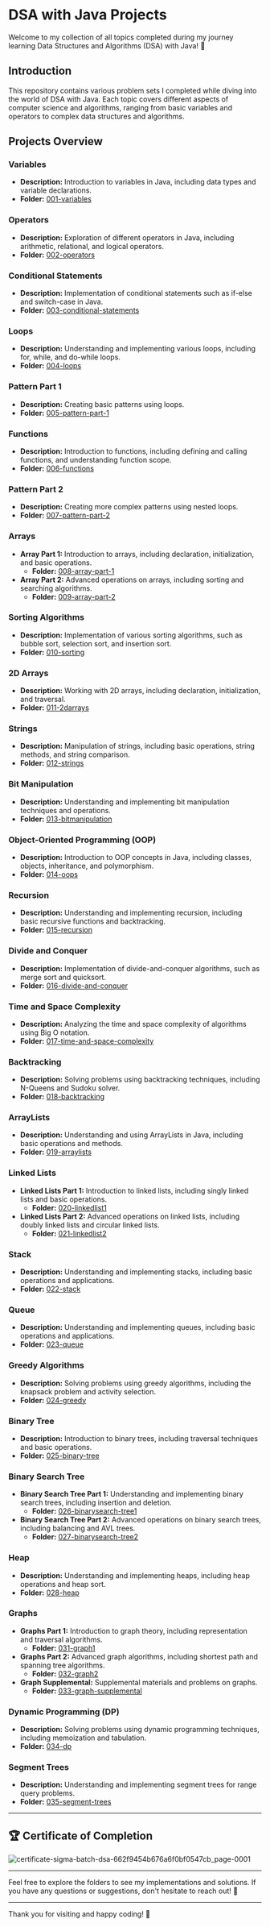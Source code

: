 DSA with Java Projects
======================

Welcome to my collection of all topics completed during my journey learning Data Structures and Algorithms (DSA) with Java! 🚀

Introduction
------------

This repository contains various problem sets I completed while diving into the world of DSA with Java. Each topic covers different aspects of computer science and algorithms, ranging from basic variables and operators to complex data structures and algorithms.

Projects Overview
-----------------

### Variables

-   **Description:** Introduction to variables in Java, including data types and variable declarations.
-   **Folder:** [001-variables](https://github.com/Success1308/DSA-With-JAVA/tree/da8c066d5975339d4932bf8b79052492caa9e17a/001%20varibales)

### Operators

-   **Description:** Exploration of different operators in Java, including arithmetic, relational, and logical operators.
-   **Folder:** [002-operators](https://github.com/Success1308/DSA-With-JAVA/tree/8bdf389416fce3bb807d7cae62744d9db6499a05/002%20Operators)  

### Conditional Statements

-   **Description:** Implementation of conditional statements such as if-else and switch-case in Java.
-   **Folder:** [003-conditional-statements](https://github.com/Success1308/DSA-With-JAVA/tree/8bdf389416fce3bb807d7cae62744d9db6499a05/003%20Conditional%20Statement)

### Loops

-   **Description:** Understanding and implementing various loops, including for, while, and do-while loops.
-   **Folder:** [004-loops](https://github.com/Success1308/DSA-With-JAVA/tree/main/004-loops)

### Pattern Part 1

-   **Description:** Creating basic patterns using loops.
-   **Folder:** [005-pattern-part-1](https://github.com/Success1308/DSA-With-JAVA/tree/main/005-pattern-part-1)

### Functions

-   **Description:** Introduction to functions, including defining and calling functions, and understanding function scope.
-   **Folder:** [006-functions](https://github.com/Success1308/DSA-With-JAVA/tree/main/006-functions)

### Pattern Part 2

-   **Description:** Creating more complex patterns using nested loops.
-   **Folder:** [007-pattern-part-2](https://github.com/Success1308/DSA-With-JAVA/tree/main/007-pattern-part-2)

### Arrays

-   **Array Part 1:** Introduction to arrays, including declaration, initialization, and basic operations.
    -   **Folder:** [008-array-part-1](https://github.com/Success1308/DSA-With-JAVA/tree/main/008-array-part-1)
-   **Array Part 2:** Advanced operations on arrays, including sorting and searching algorithms.
    -   **Folder:** [009-array-part-2](https://github.com/Success1308/DSA-With-JAVA/tree/main/009-array-part-2)

### Sorting Algorithms

-   **Description:** Implementation of various sorting algorithms, such as bubble sort, selection sort, and insertion sort.
-   **Folder:** [010-sorting](https://github.com/Success1308/DSA-With-JAVA/tree/main/010-sorting)

### 2D Arrays

-   **Description:** Working with 2D arrays, including declaration, initialization, and traversal.
-   **Folder:** [011-2darrays](https://github.com/Success1308/DSA-With-JAVA/tree/main/011-2darrays)

### Strings

-   **Description:** Manipulation of strings, including basic operations, string methods, and string comparison.
-   **Folder:** [012-strings](https://github.com/Success1308/DSA-With-JAVA/tree/main/012-strings)

### Bit Manipulation

-   **Description:** Understanding and implementing bit manipulation techniques and operations.
-   **Folder:** [013-bitmanipulation](https://github.com/Success1308/DSA-With-JAVA/tree/main/013-bitmanipulation)

### Object-Oriented Programming (OOP)

-   **Description:** Introduction to OOP concepts in Java, including classes, objects, inheritance, and polymorphism.
-   **Folder:** [014-oops](https://github.com/Success1308/DSA-With-JAVA/tree/main/014-oops)

### Recursion

-   **Description:** Understanding and implementing recursion, including basic recursive functions and backtracking.
-   **Folder:** [015-recursion](https://github.com/Success1308/DSA-With-JAVA/tree/main/015-recursion)

### Divide and Conquer

-   **Description:** Implementation of divide-and-conquer algorithms, such as merge sort and quicksort.
-   **Folder:** [016-divide-and-conquer](https://github.com/Success1308/DSA-With-JAVA/tree/main/016-divide-and-conquer)

### Time and Space Complexity

-   **Description:** Analyzing the time and space complexity of algorithms using Big O notation.
-   **Folder:** [017-time-and-space-complexity](https://github.com/Success1308/DSA-With-JAVA/tree/main/017-time-and-space-complexity)

### Backtracking

-   **Description:** Solving problems using backtracking techniques, including N-Queens and Sudoku solver.
-   **Folder:** [018-backtracking](https://github.com/Success1308/DSA-With-JAVA/tree/main/018-backtracking)

### ArrayLists

-   **Description:** Understanding and using ArrayLists in Java, including basic operations and methods.
-   **Folder:** [019-arraylists](https://github.com/Success1308/DSA-With-JAVA/tree/main/019-arraylists)

### Linked Lists

-   **Linked Lists Part 1:** Introduction to linked lists, including singly linked lists and basic operations.
    -   **Folder:** [020-linkedlist1](https://github.com/Success1308/DSA-With-JAVA/tree/main/020-linkedlist1)
-   **Linked Lists Part 2:** Advanced operations on linked lists, including doubly linked lists and circular linked lists.
    -   **Folder:** [021-linkedlist2](https://github.com/Success1308/DSA-With-JAVA/tree/main/021-linkedlist2)

### Stack

-   **Description:** Understanding and implementing stacks, including basic operations and applications.
-   **Folder:** [022-stack](https://github.com/Success1308/DSA-With-JAVA/tree/main/022-stack)

### Queue

-   **Description:** Understanding and implementing queues, including basic operations and applications.
-   **Folder:** [023-queue](https://github.com/Success1308/DSA-With-JAVA/tree/main/023-queue)

### Greedy Algorithms

-   **Description:** Solving problems using greedy algorithms, including the knapsack problem and activity selection.
-   **Folder:** [024-greedy](https://github.com/Success1308/DSA-With-JAVA/tree/main/024-greedy)

### Binary Tree

-   **Description:** Introduction to binary trees, including traversal techniques and basic operations.
-   **Folder:** [025-binary-tree](https://github.com/Success1308/DSA-With-JAVA/tree/main/025-binary-tree)

### Binary Search Tree

-   **Binary Search Tree Part 1:** Understanding and implementing binary search trees, including insertion and deletion.
    -   **Folder:** [026-binarysearch-tree1](https://github.com/Success1308/DSA-With-JAVA/tree/main/026-binarysearch-tree1)
-   **Binary Search Tree Part 2:** Advanced operations on binary search trees, including balancing and AVL trees.
    -   **Folder:** [027-binarysearch-tree2](https://github.com/Success1308/DSA-With-JAVA/tree/main/027-binarysearch-tree2)

### Heap

-   **Description:** Understanding and implementing heaps, including heap operations and heap sort.
-   **Folder:** [028-heap](https://github.com/Success1308/DSA-With-JAVA/tree/main/028-heap)

### Graphs

-   **Graphs Part 1:** Introduction to graph theory, including representation and traversal algorithms.
    -   **Folder:** [031-graph1](https://github.com/Success1308/DSA-With-JAVA/tree/main/031-graph1)
-   **Graphs Part 2:** Advanced graph algorithms, including shortest path and spanning tree algorithms.
    -   **Folder:** [032-graph2](https://github.com/Success1308/DSA-With-JAVA/tree/main/032-graph2)
-   **Graph Supplemental:** Supplemental materials and problems on graphs.
    -   **Folder:** [033-graph-supplemental](https://github.com/Success1308/DSA-With-JAVA/tree/main/033-graph-supplemental)

### Dynamic Programming (DP)

-   **Description:** Solving problems using dynamic programming techniques, including memoization and tabulation.
-   **Folder:** [034-dp](https://github.com/Success1308/DSA-With-JAVA/tree/main/034-dp)

### Segment Trees

-   **Description:** Understanding and implementing segment trees for range query problems.
-   **Folder:** [035-segment-trees](https://github.com/Success1308/DSA-With-JAVA/tree/main/035-segment-trees)

* * * * *

🏆 Certificate of Completion
----------------------------
![certificate-sigma-batch-dsa-662f9454b676a6f0bf0547cb_page-0001](https://github.com/Success1308/DSA-With-JAVA/assets/167788445/bb85b1fb-5407-47ec-8c55-2dd4baed83a0)

* * * * *

Feel free to explore the folders to see my implementations and solutions. If you have any questions or suggestions, don't hesitate to reach out! 🎉

* * * * *

Thank you for visiting and happy coding! 🌟
